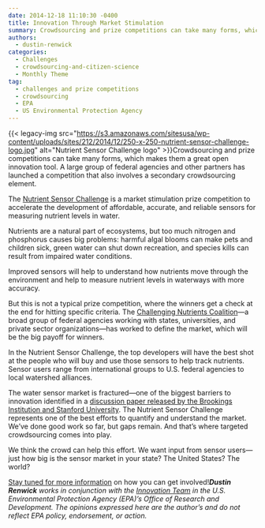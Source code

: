 ```yaml
---
date: 2014-12-18 11:10:30 -0400
title: Innovation Through Market Stimulation
summary: Crowdsourcing and prize competitions can take many forms, which makes them a great open innovation tool. A large group of federal agencies and other partners has launched a competition that also involves a secondary crowdsourcing element. The Nutrient Sensor Challenge is a market stimulation prize competition to accelerate
authors:
  - dustin-renwick
categories:
  - Challenges
  - crowdsourcing-and-citizen-science
  - Monthly Theme
tag:
  - challenges and prize competitions
  - crowdsourcing
  - EPA
  - US Environmental Protection Agency
---
```


{{< legacy-img src="https://s3.amazonaws.com/sitesusa/wp-content/uploads/sites/212/2014/12/250-x-250-nutrient-sensor-challenge-logo.jpg" alt="Nutrient Sensor Challenge logo" >}}Crowdsourcing and prize competitions can take many forms, which makes them a great open innovation tool. A large group of federal agencies and other partners has launched a competition that also involves a secondary crowdsourcing element.

The [Nutrient Sensor Challenge](http://www.nutrients-challenge.org/) is a market stimulation prize competition to accelerate the development of affordable, accurate, and reliable sensors for measuring nutrient levels in water.

Nutrients are a natural part of ecosystems, but too much nitrogen and phosphorus causes big problems: harmful algal blooms can make pets and children sick, green water can shut down recreation, and species kills can result from impaired water conditions.

Improved sensors will help to understand how nutrients move through the environment and help to measure nutrient levels in waterways with more accuracy.

But this is not a typical prize competition, where the winners get a check at the end for hitting specific criteria. The [Challenging Nutrients Coalition](http://www.whitehouse.gov/blog/2014/12/17/innovating-protect-our-waterways)—a broad group of federal agencies working with states, universities, and private sector organizations—has worked to define the market, which will be the big payoff for winners.

In the Nutrient Sensor Challenge, the top developers will have the best shot at the people who will buy and use those sensors to help track nutrients. Sensor users range from international groups to U.S. federal agencies to local watershed alliances.

The water sensor market is fractured—one of the biggest barriers to innovation identified in a [discussion paper released by the Brookings Institution and Stanford University](https://woods.stanford.edu/sites/default/files/files/path_to_water_innovation_thompson_paper_final.pdf). The Nutrient Sensor Challenge represents one of the best efforts to quantify and understand the market. We’ve done good work so far, but gaps remain. And that’s where targeted crowdsourcing comes into play.

We think the crowd can help this effort. We want input from sensor users—just how big is the sensor market in your state? The United States? The world?

[Stay tuned for more information](http://www.nutrients-challenge.org/) on how you can get involved!_**Dustin Renwick** works in conjunction with the [Innovation Team](http://www2.epa.gov/innovation) in the U.S. Environmental Protection Agency (EPA)’s Office of Research and Development. The opinions expressed here are the author’s and do not reflect EPA policy, endorsement, or action._